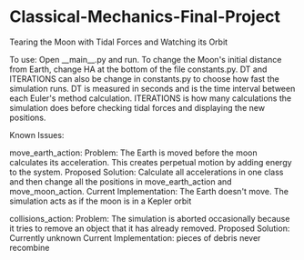 # Classical-Mechanics-Final-Project
Tearing the Moon with Tidal Forces and Watching its Orbit


To use:
Open \_\_main\_\_.py and run. To change the Moon's initial distance from Earth, change HA at the bottom of the file constants.py. DT and ITERATIONS can also be change in constants.py to choose how fast the simulation runs. DT is measured in seconds and is the time interval between each Euler's method calculation. ITERATIONS is how many calculations the simulation does before checking tidal forces and displaying the new positions.

Known Issues:

move_earth_action:
Problem: The Earth is moved before the moon calculates its acceleration. This creates perpetual motion by adding energy to the system.
Proposed Solution: Calculate all accelerations in one class and then change all the positions in move_earth_action and move_moon_action.
Current Implementation: The Earth doesn't move. The simulation acts as if the moon is in a Kepler orbit

collisions_action:
Problem: The simulation is aborted occasionally because it tries to remove an object that it has already removed.
Proposed Solution: Currently unknown
Current Implementation: pieces of debris never recombine
